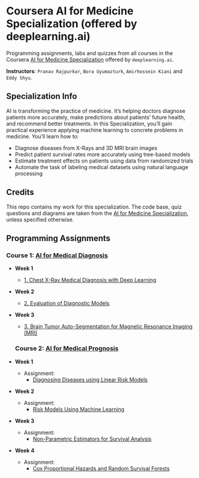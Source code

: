 # Coursera AI for Medicine Specialization (offered by deeplearning.ai)

Programming assignments, labs and quizzes from all courses in the Coursera [AI for Medicine Specialization](https://www.coursera.org/specializations/ai-for-medicine) offered by `deeplearning.ai`.

**Instructors**: `Pranav Rajpurkar`, `Bora Uyumazturk`, `Amirhossein Kiani` and `Eddy Shyu`.

## Specialization Info

AI is transforming the practice of medicine. It’s helping doctors diagnose patients more accurately, make predictions about patients’ future health, and recommend better treatments. In this Specialization, you’ll gain practical experience applying machine learning to concrete problems in medicine. You’ll learn how to:

- Diagnose diseases from X-Rays and 3D MRI brain images
- Predict patient survival rates more accurately using tree-based models
- Estimate treatment effects on patients using data from randomized trials
- Automate the task of labeling medical datasets using natural language processing

## Credits

This repo contains my work for this specialization. The code base, quiz questions and diagrams are taken from the [AI for Medicine Specialization](https://www.coursera.org/specializations/ai-for-medicine), unless specified otherwise.

## Programming Assignments

### Course 1: [AI for Medical Diagnosis](https://www.coursera.org/learn/ai-for-medical-diagnosis)
  
  - **Week 1** 
      - [1. Chest X-Ray Medical Diagnosis with Deep Learning](https://github.com/dileepkanumuri/AI-for-Medicine-/blob/main/1.%20AI%20for%20Medical%20Diagnosis/1.%20Chest%20X-Ray%20Medical%20Diagnosis%20with%20Deep%20Learning.ipynb)
   
  - **Week 2**
      - [2. Evaluation of Diagnostic Models](https://github.com/dileepkanumuri/AI-for-Medicine-/blob/main/1.%20AI%20for%20Medical%20Diagnosis/2.%20Evaluation%20of%20Diagnostic%20Models.ipynb)  
  - **Week 3**
      - [3. Brain Tumor Auto-Segmentation for Magnetic Resonance Imaging (MRI)](https://github.com/dileepkanumuri/AI-for-Medicine-/blob/main/1.%20AI%20for%20Medical%20Diagnosis/3.%20Brain%20Tumor%20Auto-Segmentation%20for%20Magnetic%20Resonance%20Imaging%20(MRI).ipynb)
  
     ### Course 2: [AI for Medical Prognosis](https://www.coursera.org/learn/ai-for-medical-prognosis)
  
  - **Week 1**
    - Assignment: 
      - [Diagnosing Diseases using Linear Risk Models](https://nbviewer.jupyter.org/github/amanchadha/coursera-ai-for-medicine-specialization/blob/master/AI%20for%20Medical%20Prognosis/Week%201/C2W1_A1_Build%20and%20Evaluate%20a%20Linear%20Risk%20model.ipynb)
   
  - **Week 2** 
    - Assignment: 
      - [Risk Models Using Machine Learning](https://nbviewer.jupyter.org/github/amanchadha/coursera-ai-for-medicine-specialization/blob/master/AI%20for%20Medical%20Prognosis/Week%202/C2W2_A1_Risk%20Models%20Using%20Tree-based%20Models.ipynb)
   
  - **Week 3** 
    - Assignment: 
      - [Non-Parametric Estimators for Survival Analysis](https://nbviewer.jupyter.org/github/amanchadha/coursera-ai-for-medicine-specialization/blob/master/AI%20for%20Medical%20Prognosis/Week%203/C2W3_A1_Survival%20Estimates%20that%20Varies%20with%20Time.ipynb)
  
  - **Week 4** 
    - Assignment: 
      - [Cox Proportional Hazards and Random Survival Forests](https://nbviewer.jupyter.org/github/amanchadha/coursera-ai-for-medicine-specialization/blob/master/AI%20for%20Medical%20Prognosis/Week%204/C2W4_A1_Cox%20Proportional%20Hazards%20and%20Random%20Survival%20Forests.ipynb)
 
